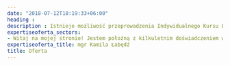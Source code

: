```yaml
---
date: "2018-07-12T18:19:33+06:00"
heading : 
description : Istnieje możliwość przeprowadzenia Indywidualnego Kursu Edukacji Przedporodowej dostosowanego tematycznie i czasowo do Waszych potrzeb Koszt indywidualnych zajęć szkoły rodzenia w Twoim domu przy zakupie 4 godz. – 120 zł/h Koszt indywidualnych zajęć szkoły rodzenia w Twoim domu przy zakupie 4 godz. – 120 zł/h Uczęszczałaś do Szkoły Rodzenia, a w dalszym ciągu masz wątpliwości? Chciałabyś powtórzyć jakiś temat albo po prostu porozmawiać? Konsultacja przedporodowa polega na rozmowie i omówieniu wybranych przez Ciebie zagadnień.
expertiseoferta_sectors:
- Witaj na mojej stronie! Jestem położną z kilkuletnim doświadczeniem w pracy z młodymi rodzicami. Najbardziej satysfakcjonuje mnie praca w środowisku, a moim głównym obiektem zainteresowań jest noworodek i jego rozwój. Z tego powodu ukończyłam kurs edukatora ds.laktacji, jestem doradcą noszenia dzieci w chustach i prowadzę instruktaże porodu w głębokim relaksie. Myślę, że znajdziesz tutaj dużo wsparcia i przydatnych informacji. W razie pytań zapraszam do kontaktu!
expertiseoferta_title: mgr Kamila Łabędź
title: Oferta
---
```

